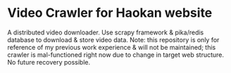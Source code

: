# Video Crawler for Haokan website

A distributed video downloader.
Use scrapy framework & pika/redis database to download & store video data.
Note: this repository is only for reference of my previous work experience & will not be maintained; this crawler is mal-functioned right now due to change in target web structure. No future recovery possible.
